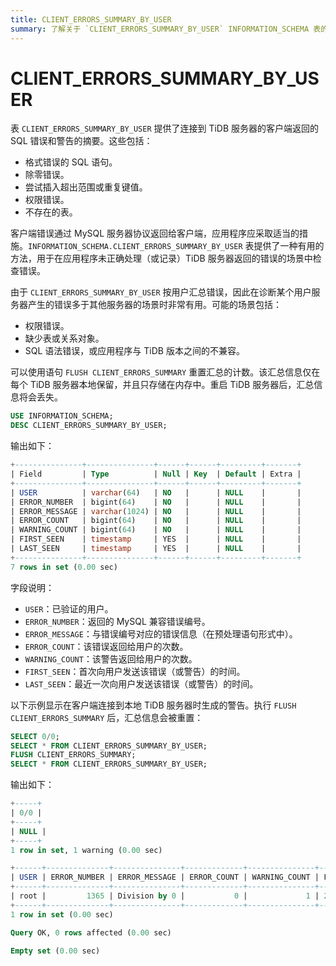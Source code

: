 ```yaml
---
title: CLIENT_ERRORS_SUMMARY_BY_USER
summary: 了解关于 `CLIENT_ERRORS_SUMMARY_BY_USER` INFORMATION_SCHEMA 表的信息。
---
```


# CLIENT_ERRORS_SUMMARY_BY_USER

表 `CLIENT_ERRORS_SUMMARY_BY_USER` 提供了连接到 TiDB 服务器的客户端返回的 SQL 错误和警告的摘要。这些包括：

* 格式错误的 SQL 语句。
* 除零错误。
* 尝试插入超出范围或重复键值。
* 权限错误。
* 不存在的表。

客户端错误通过 MySQL 服务器协议返回给客户端，应用程序应采取适当的措施。`INFORMATION_SCHEMA.CLIENT_ERRORS_SUMMARY_BY_USER` 表提供了一种有用的方法，用于在应用程序未正确处理（或记录）TiDB 服务器返回的错误的场景中检查错误。

由于 `CLIENT_ERRORS_SUMMARY_BY_USER` 按用户汇总错误，因此在诊断某个用户服务器产生的错误多于其他服务器的场景时非常有用。可能的场景包括：

* 权限错误。
* 缺少表或关系对象。
* SQL 语法错误，或应用程序与 TiDB 版本之间的不兼容。

可以使用语句 `FLUSH CLIENT_ERRORS_SUMMARY` 重置汇总的计数。该汇总信息仅在每个 TiDB 服务器本地保留，并且只存储在内存中。重启 TiDB 服务器后，汇总信息将会丢失。

```sql
USE INFORMATION_SCHEMA;
DESC CLIENT_ERRORS_SUMMARY_BY_USER;
```

输出如下：

```sql
+---------------+---------------+------+------+---------+-------+
| Field         | Type          | Null | Key  | Default | Extra |
+---------------+---------------+------+------+---------+-------+
| USER          | varchar(64)   | NO   |      | NULL    |       |
| ERROR_NUMBER  | bigint(64)    | NO   |      | NULL    |       |
| ERROR_MESSAGE | varchar(1024) | NO   |      | NULL    |       |
| ERROR_COUNT   | bigint(64)    | NO   |      | NULL    |       |
| WARNING_COUNT | bigint(64)    | NO   |      | NULL    |       |
| FIRST_SEEN    | timestamp     | YES  |      | NULL    |       |
| LAST_SEEN     | timestamp     | YES  |      | NULL    |       |
+---------------+---------------+------+------+---------+-------+
7 rows in set (0.00 sec)
```

字段说明：

* `USER`：已验证的用户。
* `ERROR_NUMBER`：返回的 MySQL 兼容错误编号。
* `ERROR_MESSAGE`：与错误编号对应的错误信息（在预处理语句形式中）。
* `ERROR_COUNT`：该错误返回给用户的次数。
* `WARNING_COUNT`：该警告返回给用户的次数。
* `FIRST_SEEN`：首次向用户发送该错误（或警告）的时间。
* `LAST_SEEN`：最近一次向用户发送该错误（或警告）的时间。

以下示例显示在客户端连接到本地 TiDB 服务器时生成的警告。执行 `FLUSH CLIENT_ERRORS_SUMMARY` 后，汇总信息会被重置：

```sql
SELECT 0/0;
SELECT * FROM CLIENT_ERRORS_SUMMARY_BY_USER;
FLUSH CLIENT_ERRORS_SUMMARY;
SELECT * FROM CLIENT_ERRORS_SUMMARY_BY_USER;
```

输出如下：

```sql
+-----+
| 0/0 |
+-----+
| NULL |
+-----+
1 row in set, 1 warning (0.00 sec)

+------+--------------+---------------+-------------+---------------+---------------------+---------------------+
| USER | ERROR_NUMBER | ERROR_MESSAGE | ERROR_COUNT | WARNING_COUNT | FIRST_SEEN          | LAST_SEEN           |
+------+--------------+---------------+-------------+---------------+---------------------+---------------------+
| root |         1365 | Division by 0 |           0 |             1 | 2021-03-18 13:05:36 | 2021-03-18 13:05:36 |
+------+--------------+---------------+-------------+---------------+---------------------+---------------------+
1 row in set (0.00 sec)

Query OK, 0 rows affected (0.00 sec)

Empty set (0.00 sec)
```